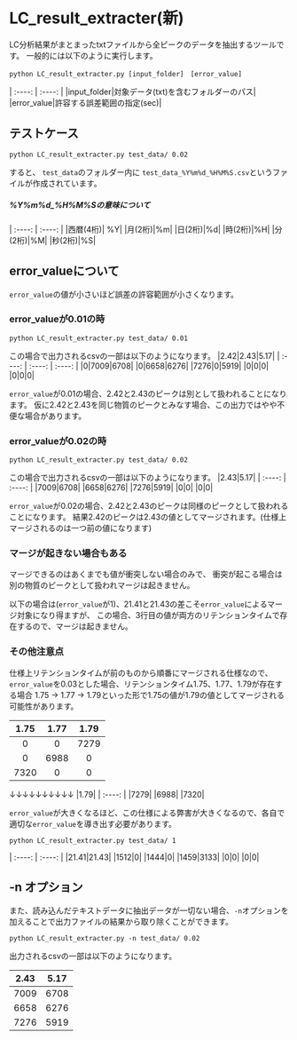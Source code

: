# LC_result_extracter(新)

LC分析結果がまとまったtxtファイルから全ピークのデータを抽出するツールです。
一般的には以下のように実行します。

```
python LC_result_extracter.py [input_folder]　[error_value]
```
| :----: | :----: |
|input_folder|対象データ(txt)を含むフォルダーのパス|
|error_value|許容する誤差範囲の指定(sec)|

## テストケース
```
python LC_result_extracter.py test_data/ 0.02
```
すると、 `test_data`のフォルダー内に `test_data_%Y%m%d_%H%M%S.csv`というファイルが作成されています。

##### %Y%m%d_%H%M%Sの意味について
| :----: | :----: |
|西暦(4桁)|	%Y|
|月(2桁)|%m|
|日(2桁)|%d|
|時(2桁)|%H|
|分(2桁)|%M|
|秒(2桁)|%S|

## error_valueについて
`error_value`の値が小さいほど誤差の許容範囲が小さくなります。
### error_valueが0.01の時
```
python LC_result_extracter.py test_data/ 0.01
```
この場合で出力されるcsvの一部は以下のようになります。
|2.42|2.43|5.17|
| :----: | :----: | :----: |
|0|7009|6708|
|0|6658|6276|
|7276|0|5919|
|0|0|0|
|0|0|0|

`error_value`が0.01の場合、2.42と2.43のピークは別として扱われることになります。
仮に2.42と2.43を同じ物質のピークとみなす場合、この出力ではやや不便な場合があります。

### error_valueが0.02の時
```
python LC_result_extracter.py test_data/ 0.02
```
この場合で出力されるcsvの一部は以下のようになります。
|2.43|5.17|
| :----: | :----: |
|7009|6708|
|6658|6276|
|7276|5919|
|0|0|
|0|0|

`error_value`が0.02の場合、2.42と2.43のピークは同様のピークとして扱われることになります。
結果2.42のピークは2.43の値としてマージされます。(仕様上マージされるのは一つ前の値になります)

### マージが起きない場合もある
マージできるのはあくまでも値が衝突しない場合のみで、
衝突が起こる場合は別の物質のピークとして扱われマージは起きません。

以下の場合は(`error_value`が1)、21.41と21.43の差こそ`error_value`によるマージ対象になり得ますが、
この場合、3行目の値が両方のリテンションタイムで存在するので、マージは起きません。

### その他注意点
仕様上リテンションタイムが前のものから順番にマージされる仕様なので、
`error_value`を0.03とした場合、リテンションタイム1.75、1.77、1.79が存在する場合
1.75 -> 1.77 -> 1.79といった形で1.75の値が1.79の値としてマージされる可能性があります。

|1.75|1.77|1.79|
| :----: | :----: | :----: |
|0|0|7279|
|0|6988|0|
|7320|0|0|
↓↓↓↓↓↓↓↓↓↓
|1.79|
| :----: |
|7279|
|6988|
|7320|

`error_value`が大きくなるほど、この仕様による弊害が大きくなるので、各自で適切な`error_value`を導き出す必要があります。



```
python LC_result_extracter.py test_data/ 1
```

| :----: | :----: |
|21.41|21.43|
|1512|0|
|1444|0|
|1459|3133|
|0|0|
|0|0|


## -n オプション
また、読み込んだテキストデータに抽出データが一切ない場合、`-n`オプションを加えることで出力ファイルの結果から取り除くことができます。
```
python LC_result_extracter.py -n test_data/ 0.02
```
出力されるcsvの一部は以下のようになります。

|2.43|5.17|
| :----: | :----: |
|7009|6708|
|6658|6276|
|7276|5919|